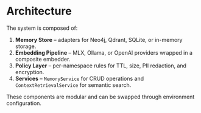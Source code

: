 # Architecture

The system is composed of:

1. **Memory Store** – adapters for Neo4j, Qdrant, SQLite, or in-memory storage.
2. **Embedding Pipeline** – MLX, Ollama, or OpenAI providers wrapped in a composite embedder.
3. **Policy Layer** – per-namespace rules for TTL, size, PII redaction, and encryption.
4. **Services** – `MemoryService` for CRUD operations and `ContextRetrievalService` for semantic search.

These components are modular and can be swapped through environment configuration.
